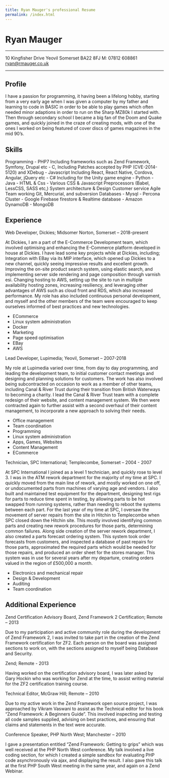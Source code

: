 ```yaml
---
title: Ryan Mauger's professional Resume
permalink: /index.html
---
```


Ryan Mauger
===========

--------------------

10 Kingfisher Drive
Yeovil
Somerset
BA22 8FJ
M: 07812 608861
ryan@rmauger.co.uk

---------------------

Profile
-------
  I have a passion for programming, it having been a lifelong hobby, starting from a very early age when I was given a computer by my father and learning to code in BASIC in order to be able to play games which often needed minor adaptions in order to run on the Sharp MZ80k I started with. Then through secondary school I became a big fan of the Doom and Quake games, and quickly joined in the craze of creating mods, with one of the ones I worked on being featured of cover discs of games magazines in the mid 90’s.

Skills
------
  
  Programming
    - PHP7 Including frameworks such as Zend Framework, Symfony, Drupal etc
    - C, Including Patches accepted by PHP (CVE-2014-5120) and XDebug
    - Javascript Including React, React Native, Cordova, Angular, jQuery etc
    - C# Including for the Unity game engine
    - Python
    - Java
    - HTML & Css
    - Various CSS & Javascript Preprocessors (Babel, LessCSS, SASS etc,)
  System architecture & Design
  Customer service
  Agile
  Team working
  Git, Mercurial, and subversion
  Databases
    - Mysql
    - Percona Cluster
    - Google Firebase firestore & Realtime database
    - Amazon DynamoDB
    - MongoDB

Experience
----------

Web Developer, Dickies; Midsomer Norton, Somerset – 2018-present

 At Dickies, I am a part of the E-Commerce Development team, which involved optimising and enhancing the  E-Commerce platform developed in house at Dickies. I have lead some key projects while at Dickies, including; Integration with EBay via its MIP interface, which opened up Dickies to a new channel, quickly seeing impressive results and excellent growth. Improving the on-site product search system, using elastic search, and implementing server side rendering and page composition through varnish esi. Changing hosting to AWS, setting up the site to run in multiple availability hosting zones, increasing resiliency, and leveraging other advantages of AWS such as cloud front and RDS, which also increased performance. 
  My role has also included continuous personal development, and myself and the other members of the team were encouraged to keep ourselves informed of best practices and new technologies.
  - ECommerce
  - Linux system administration
  - Docker
  - Marketing
  - Page speed optimisation
  - EBay
  - AWS

Lead Developer, Lupimedia; Yeovil, Somerset – 2007-2018

 My role at Lupimedia varied over time, from day to day programming, and leading the development team, to initial customer contact meetings and designing and planning solutions for customers. The work has also involved being subcontracted on occasion to work as a member of other teams, including Canal & River Trust during their transition from British Waterways to becoming a charity. I lead the Canal & River Trust team with a complete redesign of their website, and content management system. We then were contracted again to further assist with a second overhaul of  their content management, to incorporate a new approach to solving their needs.
  - Office management
  - Team coordination
  - Programming
  - Linux system administration
  - Apps, Games, Websites
  - Content Management
  - ECommerce

Technician, SPC International; Templecombe, Somerset – 2004 - 2007

 At SPC International I joined as a level 1 technician, and quickly rose to level 3. I was in the ATM rework department for the majority of my  time at SPC. I quickly moved from the main line of rework, and mostly worked on one off, or undocumented parts from machines of varying age and vendors. I also built and maintained test equipment for the department, designing test rigs for parts to reduce time spent in testing, by allowing parts to be hot swapped from running systems, rather than needing to reboot the systems between each part.
For the last year of my time at SPC, I oversaw the movement of server repairs from the site in Hitchin to Templecombe when SPC closed down the  Hitchin site. This mostly involved identifying common parts and creating new rework procedures for those parts, determining common failures.
Along side creation of the server rework department, I also created a parts forecast ordering system. This system took order forecasts from customers, and inspected a database of past repairs for those parts, approximated the required parts which would be needed for those repairs, and produced an order sheet for the stores manager. This system was in use for several years after my departure, creating orders valued in the region of £500,000 a month.
  - Electronics and mechanical repair
  - Design & Development
  - Auditing
  - Team coordination

Additional Experience 
---------------------

Zend Certification Advisory Board, Zend Framework 2 Certification; Remote – 2013

 Due to my participation and active community role during the development of Zend Framework 2, I was invited to take part in the creation of the Zend Framework certification for ZF2.
Each person on the board was assigned sections to work on, with the sections assigned to myself being Database and Security.

Zend; Remote - 2013

 Having worked on the certification advisory board, I was later asked by Gary Hockin who was working for Zend at the time, to assist writing  material for the ZF2 certification training course.

Technical Editor, McGraw Hill; Remote – 2010

 Due to my active work in the Zend Framework open source project, I was approached by Vikram Vaswani to assist as the Technical editor for his book “Zend Framework: A Beginners Guide”. This involved inspecting and testing all code samples supplied, advising on best practices, and  ensuring that claims and statements in the text were accurate.

Conference Speaker, PHP North West; Manchester – 2010

 I gave a presentation entitled “Zend Framework: Getting to grips” which was well received at the PHP North West conference. My talk involved a live coding section, for which I created a simple sandbox for evaluating PHP code asynchronously via ajax, and displaying the result. I also gave this talk at the first PHP South West meeting in the same year, and again on a Zend Webinar.